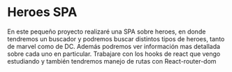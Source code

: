 # Heroes SPA

En este pequeño proyecto realizaré una SPA sobre heroes, en donde tendremos un buscador y podremos buscar distintos tipos de heroes, tanto de marvel como de DC. Además podremos ver información mas detallada sobre cada uno en particular.
Trabajare con los hooks de react que vengo estudiando y también tendremos manejo de rutas con React-router-dom 